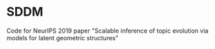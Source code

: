# SDDM
Code for NeurIPS 2019 paper "Scalable inference of topic evolution via models for latent geometric structures"
